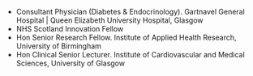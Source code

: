 * Consultant Physician (Diabetes & Endocrinology). Gartnavel General Hospital | Queen Elizabeth University Hospital, Glasgow
* NHS Scotland Innovation Fellow
* Hon Senior Research Fellow. Institute of Applied Health Research, University of Birmingham
* Hon Clinical Senior Lecturer. Institute of Cardiovascular and Medical Sciences, University of Glasgow

<!--
**csainsbury/csainsbury** is a ✨ _special_ ✨ repository because its `README.md` (this file) appears on your GitHub profile.

Here are some ideas to get you started:

- 🔭 I’m currently working on ...
- 🌱 I’m currently learning ...
- 👯 I’m looking to collaborate on ...
- 🤔 I’m looking for help with ...
- 💬 Ask me about ...
- 📫 How to reach me: ...
- 😄 Pronouns: ...
- ⚡ Fun fact: ...
-->
